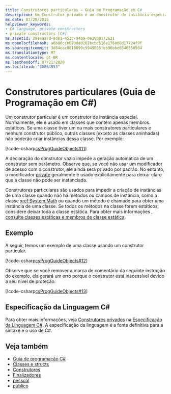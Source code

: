 ```yaml
---
title: Construtores particulares – Guia de Programação em C#
description: Um Construtor privado é um construtor de instância especial em C# usado para restringir como um objeto pode ser criado. Eles podem ser usados com métodos de fábrica ou outros idiomas de construção.
ms.date: 07/20/2015
helpviewer_keywords:
- C# language, private constructors
- private constructors [C#]
ms.assetid: 29eeaa7d-8d81-453c-94b9-0e2800172621
ms.openlocfilehash: a6b86ccb870da0262bcbc516e176e00d17724f9f
ms.sourcegitcommit: 3d84eac0818099c9949035feb96bbe0346358504
ms.translationtype: MT
ms.contentlocale: pt-BR
ms.lasthandoff: 07/21/2020
ms.locfileid: "86864053"
---
```

# <a name="private-constructors-c-programming-guide"></a>Construtores particulares (Guia de Programação em C#)
Um construtor particular é um construtor de instância especial. Normalmente, ele é usado em classes que contêm apenas membros estáticos. Se uma classe tiver um ou mais construtores particulares e nenhum construtor público, outras classes (exceto as classes aninhadas) não poderão criar instâncias dessa classe. Por exemplo:  
  
 [!code-csharp[csProgGuideObjects#11](~/samples/snippets/csharp/VS_Snippets_VBCSharp/csProgGuideObjects/CS/Objects.cs#11)]  
  
 A declaração do construtor vazio impede a geração automática de um construtor sem parâmetro. Observe que, se você não usar um modificador de acesso com o construtor, ele ainda será privado por padrão. No entanto, o modificador [private](../../language-reference/keywords/private.md) geralmente é usado explicitamente para deixar claro que a classe não pode ser instanciada.  
  
 Construtores particulares são usados para impedir a criação de instâncias de uma classe quando não há métodos ou campos de instância, como a classe <xref:System.Math> ou quando um método é chamado para obter uma instância de uma classe. Se todos os métodos na classe forem estáticos, considere deixar toda a classe estática. Para obter mais informações [, consulte classes estáticas e membros de classe estática](./static-classes-and-static-class-members.md).  
  
## <a name="example"></a>Exemplo  
 A seguir, temos um exemplo de uma classe usando um construtor particular.  
  
 [!code-csharp[csProgGuideObjects#12](~/samples/snippets/csharp/VS_Snippets_VBCSharp/csProgGuideObjects/CS/Objects.cs#12)]  
  
 Observe que se você remover a marca de comentário da seguinte instrução do exemplo, ela gerará um erro porque o construtor está inacessível devido a seu nível de proteção:  
  
 [!code-csharp[csProgGuideObjects#13](~/samples/snippets/csharp/VS_Snippets_VBCSharp/csProgGuideObjects/CS/Objects.cs#13)]  
  
## <a name="c-language-specification"></a>Especificação da Linguagem C#  

Para obter mais informações, veja [Construtores privados](~/_csharplang/spec/classes.md#private-constructors) na [Especificação da Linguagem C#](/dotnet/csharp/language-reference/language-specification/introduction). A especificação da linguagem é a fonte definitiva para a sintaxe e o uso de C#.
  
## <a name="see-also"></a>Veja também

- [Guia de programação C#](../index.md)
- [Classes e structs](./index.md)
- [Construtores](./constructors.md)
- [Finalizadores](./destructors.md)
- [pessoal](../../language-reference/keywords/private.md)
- [público](../../language-reference/keywords/public.md)
